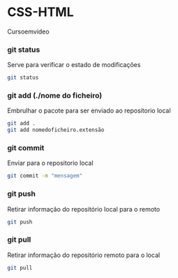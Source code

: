 # CSS-HTML
 Cursoemvideo

### git status
Serve para verificar o estado de modificações
```bash
git status

```
### git add (./nome do ficheiro)
Embrulhar o pacote para ser enviado ao repositorio local
```bash
git add .
git add nomedoficheiro.extensão
```
### git commit 
Enviar para o repositorio local
```bash
git commit -m "mensagem"
```
### git push
Retirar informação do repositório local para o remoto
```bash
git push
```

### git pull
Retirar informação do repositório remoto para o local
```bash
git pull
```